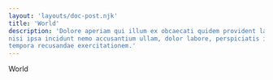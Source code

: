 ```yaml
---
layout: 'layouts/doc-post.njk'
title: 'World'
description: 'Dolore aperiam qui illum ex obcaecati quidem provident laudantium
nisi ipsa incidunt nemo accusantium ullam, dolor labore, perspiciatis inventore
tempora recusandae exercitationem.'
---
```


World